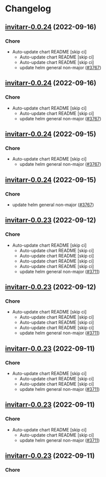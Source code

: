 # Changelog



## [invitarr-0.0.24](https://github.com/truecharts/charts/compare/invitarr-0.0.23...invitarr-0.0.24) (2022-09-16)

### Chore

- Auto-update chart README [skip ci]
  - Auto-update chart README [skip ci]
  - Auto-update chart README [skip ci]
  - update helm general non-major ([#3767](https://github.com/truecharts/charts/issues/3767))




## [invitarr-0.0.24](https://github.com/truecharts/charts/compare/invitarr-0.0.23...invitarr-0.0.24) (2022-09-16)

### Chore

- Auto-update chart README [skip ci]
  - Auto-update chart README [skip ci]
  - update helm general non-major ([#3767](https://github.com/truecharts/charts/issues/3767))




## [invitarr-0.0.24](https://github.com/truecharts/charts/compare/invitarr-0.0.23...invitarr-0.0.24) (2022-09-15)

### Chore

- Auto-update chart README [skip ci]
  - update helm general non-major ([#3767](https://github.com/truecharts/charts/issues/3767))




## [invitarr-0.0.24](https://github.com/truecharts/charts/compare/invitarr-0.0.23...invitarr-0.0.24) (2022-09-15)

### Chore

- update helm general non-major ([#3767](https://github.com/truecharts/charts/issues/3767))




## [invitarr-0.0.23](https://github.com/truecharts/charts/compare/invitarr-0.0.22...invitarr-0.0.23) (2022-09-12)

### Chore

- Auto-update chart README [skip ci]
  - Auto-update chart README [skip ci]
  - Auto-update chart README [skip ci]
  - Auto-update chart README [skip ci]
  - Auto-update chart README [skip ci]
  - update helm general non-major ([#3711](https://github.com/truecharts/charts/issues/3711))




## [invitarr-0.0.23](https://github.com/truecharts/charts/compare/invitarr-0.0.22...invitarr-0.0.23) (2022-09-12)

### Chore

- Auto-update chart README [skip ci]
  - Auto-update chart README [skip ci]
  - Auto-update chart README [skip ci]
  - Auto-update chart README [skip ci]
  - update helm general non-major ([#3711](https://github.com/truecharts/charts/issues/3711))




## [invitarr-0.0.23](https://github.com/truecharts/charts/compare/invitarr-0.0.22...invitarr-0.0.23) (2022-09-11)

### Chore

- Auto-update chart README [skip ci]
  - Auto-update chart README [skip ci]
  - Auto-update chart README [skip ci]
  - update helm general non-major ([#3711](https://github.com/truecharts/charts/issues/3711))




## [invitarr-0.0.23](https://github.com/truecharts/charts/compare/invitarr-0.0.22...invitarr-0.0.23) (2022-09-11)

### Chore

- Auto-update chart README [skip ci]
  - Auto-update chart README [skip ci]
  - update helm general non-major ([#3711](https://github.com/truecharts/charts/issues/3711))




## [invitarr-0.0.23](https://github.com/truecharts/charts/compare/invitarr-0.0.22...invitarr-0.0.23) (2022-09-11)

### Chore
